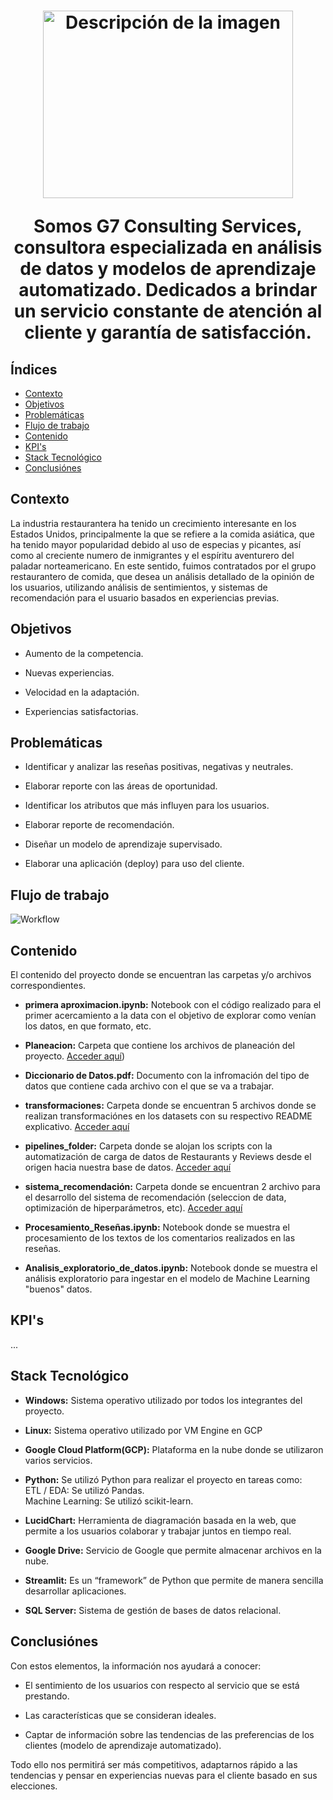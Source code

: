 <h1 align=center>
   <img src="https://github.com/marcoslarran/Proyecto-Final/blob/main/assets/g7_logo.jpeg" alt="Descripción de la imagen" width="400" height="300">

Somos G7 Consulting Services, consultora especializada en análisis de datos y modelos de aprendizaje automatizado. Dedicados a brindar un servicio constante de atención al cliente y garantía de satisfacción.

## Índices
- [Contexto](#contexto)
- [Objetivos](#objetivos)
- [Problemáticas](#problemáticas)
- [Flujo de trabajo](#flujo-de-trabajo)
- [Contenido](#contenido)
- [KPI's](#kpis)
- [Stack Tecnológico](#stack-tecnológico)
- [Conclusiónes](#conclusiónes)


## Contexto

La industria restaurantera ha tenido un crecimiento interesante en los Estados Unidos, principalmente la que se refiere a la comida asiática, que ha tenido mayor popularidad debido al uso de especias y picantes, así como al creciente numero de inmigrantes y el espíritu aventurero del paladar norteamericano. En este sentido, fuimos contratados por el grupo restaurantero de comida, que desea un análisis detallado de la opinión de los usuarios, utilizando análisis de sentimientos, y sistemas de recomendación para el usuario basados en experiencias previas.
   
 ## Objetivos
 
* Aumento de la competencia.
   
* Nuevas experiencias.
   
* Velocidad en la adaptación.
   
* Experiencias satisfactorias.
   
## Problemáticas

* Identificar y analizar las reseñas positivas, negativas y neutrales.
   
* Elaborar reporte con las áreas de oportunidad.
   
* Identificar los atributos que más influyen para los usuarios.
   
* Elaborar reporte de recomendación.
   
* Diseñar un modelo de aprendizaje supervisado.
   
* Elaborar una aplicación (deploy) para uso del cliente.
   
  
## Flujo de trabajo
 <img src="https://github.com/marcoslarran/Proyecto-Final/blob/main/assets/Workflow.png" alt="Workflow">


## Contenido

El contenido del proyecto donde se encuentran las carpetas y/o archivos correspondientes.

* **primera aproximacion.ipynb:** Notebook con el código realizado para el primer acercamiento a la data con el objetivo de explorar como venían los datos, en que formato, etc.

* **Planeacion:** Carpeta que contiene los archivos de planeación del proyecto. [Acceder aquí](https://github.com/marcoslarran/Proyecto-Final/tree/main/Planeaci%C3%B3n))

* **Diccionario de Datos.pdf:** Documento con la infromación del tipo de datos que contiene cada archivo con el que se va a trabajar.

* **transformaciones:** Carpeta donde se encuentran 5 archivos donde se realizan transformaciónes en los datasets con su respectivo README explicativo. [Acceder aquí](https://github.com/marcoslarran/Proyecto-Final/tree/main/transformaciones)

* **pipelines_folder:** Carpeta donde se alojan los scripts con la automatización de carga de datos de Restaurants y Reviews desde el origen hacia nuestra base de datos. [Acceder aquí](https://github.com/marcoslarran/Proyecto-Final/tree/main/pipeline_folder)

* **sistema_recomendación:** Carpeta donde se encuentran 2 archivo para el desarrollo del sistema de recomendación (seleccion de data, optimización de hiperparámetros, etc). [Acceder aquí](https://github.com/marcoslarran/Proyecto-Final/tree/main/sistema_recomendaci%C3%B3n)

* **Procesamiento_Reseñas.ipynb:** Notebook donde se muestra el procesamiento de los textos de los comentarios realizados en las reseñas.

* **Analisis_exploratorio_de_datos.ipynb:** Notebook donde se muestra el análisis exploratorio para ingestar en el modelo de Machine Learning "buenos" datos.


## KPI's
...

   
## Stack Tecnológico
- **Windows:** Sistema operativo utilizado por todos los integrantes del proyecto.
   
- **Linux:** Sistema operativo utilizado por VM Engine en GCP
   
- **Google Cloud Platform(GCP):** Plataforma en la nube donde se utilizaron varios servicios.
   
- **Python:** Se utilizó Python para realizar el proyecto en tareas como:<br>
      ETL / EDA: Se utilizó Pandas.<br>
      Machine Learning: Se utilizó scikit-learn.
   
- **LucidChart:** Herramienta de diagramación basada en la web, que permite a los usuarios colaborar y trabajar juntos en tiempo real.
   
- **Google Drive:** Servicio de Google que permite almacenar archivos en la nube.
   
- **Streamlit:** Es un “framework” de Python que permite de manera sencilla desarrollar aplicaciones.  
   
- **SQL Server:** Sistema de gestión de bases de datos relacional.
   
## Conclusiónes
   
Con estos elementos, la información nos ayudará a conocer:
   
* El sentimiento de los usuarios con respecto al servicio que se está prestando.
   
* Las características que se consideran ideales.
   
* Captar de información sobre las tendencias de las preferencias de los clientes (modelo de aprendizaje automatizado).<br>
   
Todo ello nos permitirá ser más competitivos, adaptarnos rápido a las tendencias y pensar en experiencias nuevas para el cliente basado en sus elecciones.

